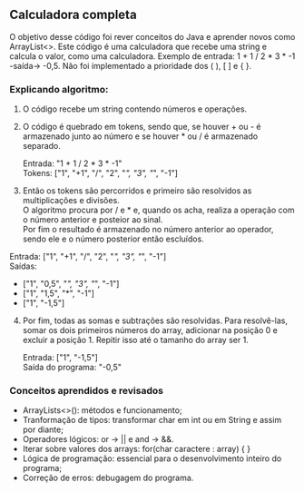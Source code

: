 ## Calculadora completa
O objetivo desse código foi rever conceitos do Java e aprender novos como ArrayList<>.
Este código é uma calculadora que recebe uma string e calcula o valor, como uma calculadora. 
Exemplo de entrada: 1 + 1 / 2 * 3 * -1 -saída-> -0,5. Não foi implementado a prioridade dos ( ), [ ] e { }.

### Explicando algoritmo:
1. O código recebe um string contendo números e operações.
2. O código é quebrado em tokens, sendo que, se houver + ou - é armazenado junto ao número e se houver * ou / é armazenado separado. <br>

   Entrada: "1 + 1 / 2 * 3 * -1" <br>
   Tokens: ["1", "+1", "/", "2", "*", "3", "*", "-1"]

3. Então os tokens são percorridos e primeiro são resolvidos as multiplicações e divisões. <br>
  O algoritmo procura por / e * e, quando os acha, realiza a operação com o número anterior e posteior ao sinal. <br>
  Por fim o resultado é armazenado no número anterior ao operador, sendo ele e o número posterior então escluídos.

  Entrada: ["1", "+1", "/", "2", "*", "3", "*", "-1"]  
  Saídas:
  - ["1", "0,5", "*", "3", "*", "-1"]
  - ["1", "1,5", "*", "-1"]
  - ["1", "-1,5"]
    
4. Por fim, todas as somas e subtrações são resolvidas. Para resolvê-las, somar os dois primeiros números do array,
   adicionar na posição 0 e excluir a posição 1. Repitir isso até o tamanho do array ser 1.

   Entrada: ["1", "-1,5"]  
   Saída do programa: "-0,5"

### Conceitos aprendidos e revisados
- ArrayLists<>(): métodos e funcionamento;
- Tranformação de tipos: transformar char em int ou em String e assim por diante;
- Operadores lógicos: or -> || e and -> &&.
- Iterar sobre valores dos arrays: for(char caractere : array) { }
- Lógica de programação: essencial para o desenvolvimento inteiro do programa;
- Correção de erros: debugagem do programa.
